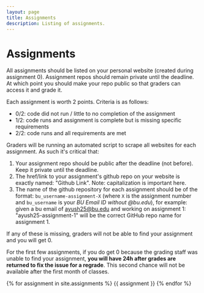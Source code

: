```yaml
---
layout: page
title: Assignments
description: Listing of assignments.
---
```


# Assignments

All assignments should be listed on your personal website (created during assignment 0). Assignment repos should remain private until the deadline. At which point you should make your repo public so that graders can access it and grade it.

Each assignment is worth 2 points. Criteria is as follows:
- 0/2: code did not run / little to no completion of the assignment
- 1/2: code runs and assignment is complete but is missing specific requirements
- 2/2: code runs and all requirements are met

Graders will be running an automated script to scrape all websites for each assignment. As such it's critical that:
  1. Your assignment repo should be public after the deadline (not before). Keep it private until the deadline.
  2. The href/link to your assignment's github repo on your website is exactly named: "Github Link". Note: capitalization is important here.
  3. The name of the github repository for each assignment should be of the format: `bu_username-assignment-X` (where `X` is the assignment number and `bu_username` is your *BU Email ID without @bu.edu*), for example: given a bu email of ayush25@bu.edu and working on assignment 1: "ayush25-assignment-1" will be the correct GitHub repo name for assignment 1.

If any of these is missing, graders will not be able to find your assignment and you will get 0.

For the first few assignments, if you do get 0 because the grading staff was unable to find your assignment, **you will have 24h after grades are returned to fix the issue for a regrade**. This second chance will not be available after the first month of classes.

{% for assignment in site.assignments %}
{{ assignment }}
{% endfor %}
